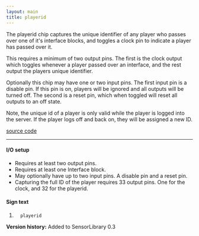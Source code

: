 ```yaml
---
layout: main
title: playerid
---
```

The playerid chip captures the unique identifier of any player who passes over one of it's interface blocks, and toggles a clock pin to indicate a player has passed over it.

This requires a minimum of two output pins. The first is the clock output which toggles whenever a player passed over an interface, and the rest output the players unique identifier.

Optionally this chip may have one or two input pins. The first input pin is a disable pin. If this pin is on, players will be ignored and all outputs will be turned off. The second is a reset pin, which when toggled will reset all outputs to an off state.

Note, the unique id of a player is only valid while the player is logged into the server. If the player logs off and back on, they will be assigned a new ID.

[source code](https://github.com/eisental/SensorLibrary/blob/master/src/main/java/org/tal/sensorlibrary/playerid.java)

* * *


#### I/O setup 
* Requires at least two output pins.
* Requires at least one Interface block.
* May optionally have up to two input pins. A disable pin and a reset pin.
* Capturing the full ID of the player requires 33 output pins. One for the clock, and 32 for the playerid.

#### Sign text
1. `   playerid   `

__Version history:__ Added to SensorLibrary 0.3